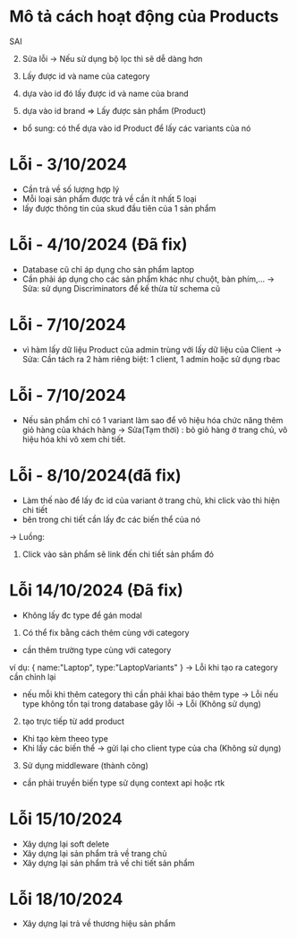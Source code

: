 # Mô tả cách hoạt động của Products

<!-- 1. Cần lấy được id của category - Cách này dài
   -> sử dụng id của category để lấy id các hãng sản phẩm của nó
   dựa trên id đó lấy ra các sản phẩm --> SAI

2. Sửa lỗi
   -> Nếu sử dụng bộ lọc thì sẽ dễ dàng hơn

1. Lấy được id và name của category
1. dựa vào id đó lấy được id và name của brand
1. dựa vào id brand => Lấy được sản phẩm (Product)

- bổ sung: có thể dựa vào id Product để lấy các variants của nó

# Lỗi - 3/10/2024

- Cần trả về số lượng hợp lý
- Mỗi loại sản phẩm được trả về cần ít nhất 5 loại
- lấy được thông tin của skud đầu tiên của 1 sản phẩm

# Lỗi - 4/10/2024 (Đã fix)

- Database cũ chỉ áp dụng cho sản phẩm laptop
- Cần phải áp dụng cho các sản phẩm khác như chuột, bàn phím,...
  -> Sửa: sử dụng Discriminators để kế thừa từ schema cũ

# Lỗi - 7/10/2024

- vì hàm lấy dữ liệu Product của admin trùng với lấy dữ liệu của Client
  -> Sửa: Cần tách ra 2 hàm riêng biệt: 1 client, 1 admin hoặc sử dụng rbac

# Lỗi - 7/10/2024

- Nếu sản phẩm chỉ có 1 variant làm sao để vô hiệu hóa chức năng thêm giỏ hàng của khách hàng
  -> Sửa(Tạm thời) : bỏ giỏ hàng ở trang chủ, vô hiệu hóa khi vô xem chi tiết.

# Lỗi - 8/10/2024(đã fix)

- Làm thế nào để lấy đc id của variant ở trang chủ, khi click vào thì hiện chi tiết
- bên trong chi tiết cần lấy đc các biến thể của nó

-> Luồng:

1.  Click vào sản phẩm sẽ link đến chi tiết sản phẩm đó

# Lỗi 14/10/2024 (Đã fix)

- Không lấy đc type để gán modal

1. Có thể fix bằng cách thêm cùng với category

- cần thêm trường type cùng với category

ví dụ:
{
name:"Laptop",
type:"LaptopVariants"
}
-> Lỗi khi tạo ra category cần chỉnh lại

- nếu mỗi khi thêm category thì cần phải khai báo thêm type
  -> Lỗi nếu type không tồn tại trong database gây lỗi
  -> Lỗi (Không sử dụng)

2. tạo trực tiếp từ add product

- Khi tạo kèm theeo type
- Khi lấy các biến thể -> gửi lại cho client type của cha (Không sử dụng)

3. Sử dụng middleware (thành công)

- cần phải truyền biến type sử dụng context api hoặc rtk

# Lỗi 15/10/2024

- Xây dựng lại soft delete
- Xây dựng lại sản phẩm trả về trang chủ
- Xây dựng lại sản phẩm trả về chi tiết sản phẩm

# Lỗi 18/10/2024

- Xây dựng lại trả về thương hiệu sản phẩm
